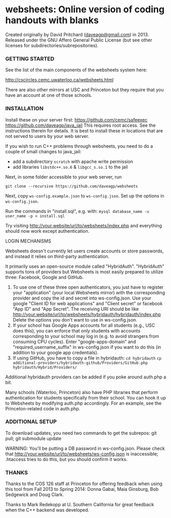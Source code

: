 websheets: Online version of coding handouts with blanks
========================================================
Created originally by David Pritchard (daveagp@gmail.com) in 2013.
Released under the GNU Affero General Public License (but see
other licenses for subdirectories/subrepositories).

### GETTING STARTED

See the list of the main components of the websheets system here:

http://cscircles.cemc.uwaterloo.ca/websheets.html

There are also other mirrors at USC and Princeton but they require that
you have an account at one of those schools.

### INSTALLATION

Install these on your server first:
 https://github.com/cemc/safeexec
 https://github.com/daveagp/java_jail 
This requires root access. See the instructions therein for details. It is best to
install these in locations that are not served to users by your web server.

If you wish to run C++ problems through websheets, you need to do a couple of small changes to java_jail:
 - add a subdirectory `scratch` with apache write permission
 - add libraries `libstdc++.so.6` & `libgcc_s.so.1` to the jail

Next, in some folder accessible to your web server, run

`git clone --recursive https://github.com/daveagp/websheets`

Next, copy `ws-config.example.json` to `ws-config.json`. 
Set up the options in `ws-config.json`.

Run the commands in "install.sql", e.g. with:
  `mysql database_name -u user_name -p < install.sql`

Try visiting
 http://your.website/url/to/websheets/index.php
and everything should now work except authentication.

LOGIN MECHANISMS

Websheets doesn't currently let users create accounts or store
passwords, and instead it relies on third-party authentication.

It primarily uses an open-source module called "HybridAuth".
"HybridAuth" supports tons of providers but Websheets is most easily
prepared to utilize three: Facebook, Google and GitHub.
   
1. To use one of these three open authenticators, you just have to register your "application" (your local Websheets mirror) with 
    the corresponding provider and copy the id and secret into ws-config.json. Use your google "Client ID for web applications" and "Client secret" or facebook "App ID" and "App Secret". The receiving URI should be like http://your.website/url/to/websheets/hybridauth/hybridauth/index.php Delete the options you don't want to use in ws-config.json.
2. If your school has Google Apps accounts for all students 
    (e.g., USC does this), you can enforce that _only_ students
    with accounts corresponding to your school may log in
    (e.g. to avoid strangers from consuming CPU cycles).
    Enter "google-apps-domain" and "required_username_suffix"
    in ws-config.json if you want to do this (in addition to
    your google app credentials).
3. If using GitHub, you have to copy a file in hybridauth:
     `cd hybridauth`
     `cp additional-providers/hybridauth-github/Providers/GitHub.php hybridauth/Hybrid/Providers/`

Additional hybridauth providers can be added if you poke around
auth.php a bit.

Many schools (Waterloo, Princeton) also have PHP libraries 
that perform authentication for students specifically from their 
school. You can hook it up to Websheets by modifying auth.php
accordingly. For an example, see the Princeton-related code in auth.php.

### ADDITIONAL SETUP

To download updates, you need two commands to get the subrepos:
   git pull; git submodule update

WARNING: You'll be putting a DB password in ws-config.json.
Please check that
     http://your.website/url/to/websheets/ws-config.json
is inaccessible; .htaccess tries to do this, but you should confirm it works.

### THANKS

Thanks to the COS 126 staff at Princeton for offering feedback when using
this tool from Fall 2013 to Spring 2014: 
Donna Gabai, Maia Ginsburg, Bob Sedgewick and Doug Clark.

Thanks to Mark Redekopp at U. Southern California for great feedback when
the C++ backend was developed.


